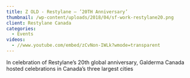 ```yaml
---
title: Z OLD - Restylane – ’20TH Anniversary’
thumbnail: /wp-content/uploads/2018/04/sf-work-restylane20.png
client: Restylane Canada
categories:
  - Events
videos:
  - //www.youtube.com/embed/zCvNon-IWLk?wmode=transparent
---
```

<p>
 In celebration of Restylane’s 20th global
                              anniversary, Galderma Canada hosted celebrations
                              in Canada’s three largest cities
</p>

